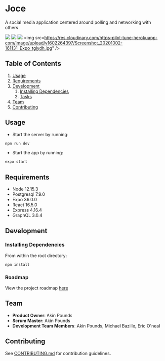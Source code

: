 # Joce
  A social media application centered around polling and networking with others
  
  ![](https://res.cloudinary.com/https-pilot-tune-herokuapp-com/image/upload/v1602264321/Joce_-_Portrait_-_Master_-_RGB_vejqpl_h75hky.svg)
  ![](https://res.cloudinary.com/https-pilot-tune-herokuapp-com/image/upload/v1602263985/Screenshot_20200825-155838_Expo_fz2aic.jpg)
  ![](https://res.cloudinary.com/https-pilot-tune-herokuapp-com/image/upload/v1602264465/image_wkjh7r.png)
  <img src=https://res.cloudinary.com/https-pilot-tune-herokuapp-com/image/upload/v1602264397/Screenshot_20201002-161131_Expo_tglydh.jpg" />
  

## Table of Contents

1. [Usage](#Usage)
1. [Requirements](#requirements)
1. [Development](#development)
    1. [Installing Dependencies](#installing-dependencies)
    1. [Tasks](#tasks)
1. [Team](#team)
1. [Contributing](#contributing) 


## Usage

- Start the server by running: 

```sh
npm run dev
```

- Start the app by running: 
```sh
expo start
```

## Requirements

- Node 12.15.3
- Postgresql 7.9.0
- Expo 36.0.0
- React 16.5.0
- Express 4.16.4
- GraphQL 3.0.4

## Development

### Installing Dependencies

From within the root directory:

```sh
npm install
```

### Roadmap

View the project roadmap [here](https://github.com/serverusnola/Guardian/issues)

## Team

  - __Product Owner__: Akin Pounds
  - __Scrum Master__: Akin Pounds
  - __Development Team Members__: Akin Pounds, Michael Bazille, Eric O'neal


## Contributing

See [CONTRIBUTING.md](https://github.com/serverusnola/Guardian/blob/master/CONTRIBUTING.md) for contribution guidelines.
